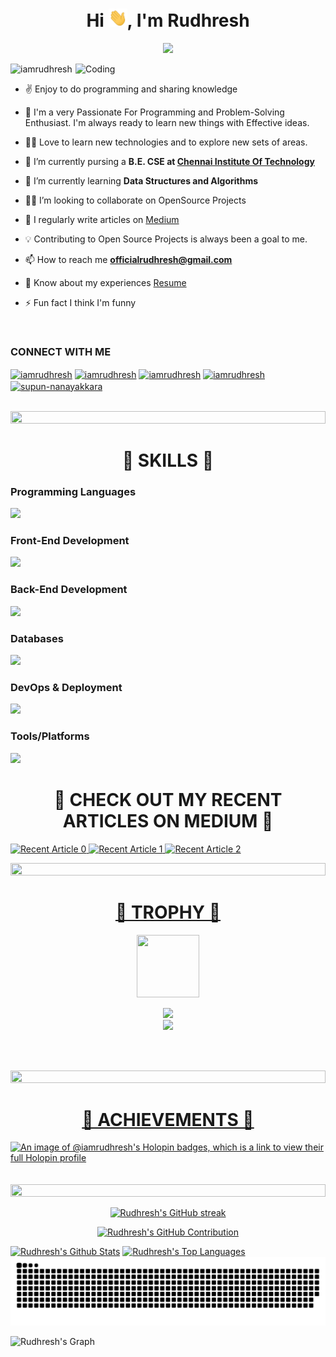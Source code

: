 <h1 align="center">Hi <img src="https://raw.githubusercontent.com/ABSphreak/ABSphreak/master/gifs/Hi.gif" width="30px">, I'm Rudhresh</h1>
<p align="center">
  <a href="https://github.com/Ratheshan03/readme-typing-svg"><img src="https://readme-typing-svg.herokuapp.com?lines=Computer+Science+Undergraduate;Aspiring+Software+Developer+Engineer;Full+Stack+Web+Developer;DevOps+Engineer&center=true&width=500&height=50"></a>
</p>

<!--<h1 align="center">Hi 👋, I'm Rudhresh</h1>-->

<img align="right" alt="Coding" width="400" src="https://user-images.githubusercontent.com/74038190/229223263-cf2e4b07-2615-4f87-9c38-e37600f8381a.gif">


<p align="left"> <img src="https://komarev.com/ghpvc/?username=iamrudhresh&label=Profile%20views&color=0e75b6&style=flat" alt="iamrudhresh" /> </p>

- ✌️ Enjoy to do programming and sharing knowledge

- 🥋 I'm a very Passionate For Programming and Problem-Solving Enthusiast. I'm always ready to learn new things with Effective ideas.

- 👨‍💻 Love to learn new technologies and to explore new sets of areas.

- 🔭 I’m currently pursing a **B.E. CSE at [Chennai Institute Of Technology](https://www.citchennai.edu.in/)**

- 🌱 I’m currently learning **Data Structures and Algorithms**
  
- 💭👯 I’m looking to collaborate on OpenSource Projects

- 📝 I regularly write articles on [Medium](https://iamrudhresh.medium.com/)

- 💡 Contributing to Open Source Projects is always been a goal to me.

- 📫 How to reach me **officialrudhresh@gmail.com**
  
- 📄 Know about my experiences [Resume](https://drive.google.com/file/d/1PX-sqky4TDk3b9Tzs7Gj7syMaAa99tov/view?usp=sharing)

- ⚡ Fun fact I think I'm funny

<br>
<h3 align="left">CONNECT WITH ME</h3>
<p align="left">
<a href="https://linkedin.com/in/iamrudhresh" target="blank"><img align="center" src="https://raw.githubusercontent.com/rahuldkjain/github-profile-readme-generator/master/src/images/icons/Social/linked-in-alt.svg" alt="iamrudhresh" height="30" width="40" /></a>
<a href="https://twitter.com/iamrudhresh" target="blank"><img align="center" src="https://raw.githubusercontent.com/rahuldkjain/github-profile-readme-generator/master/src/images/icons/Social/twitter.svg" alt="iamrudhresh" height="30" width="40" /></a>
<a href="https://fb.com/iamrudhresh" target="blank"><img align="center" src="https://raw.githubusercontent.com/rahuldkjain/github-profile-readme-generator/master/src/images/icons/Social/facebook.svg" alt="iamrudhresh" height="30" width="40" /></a>
<a href="https://instagram.com/iamrudhresh" target="blank"><img align="center" src="https://raw.githubusercontent.com/rahuldkjain/github-profile-readme-generator/master/src/images/icons/Social/instagram.svg" alt="iamrudhresh" height="30" width="40" /></a>
<a href="https://stackoverflow.com/users/22327521/rudhresh-s" target="blank"><img align="center" src="https://raw.githubusercontent.com/rahuldkjain/github-profile-readme-generator/master/src/images/icons/Social/stack-overflow.svg" alt="supun-nanayakkara" height="30" width="40" /></a>
</p>
<br>

<img src="https://i.imgur.com/dBaSKWF.gif" height="20" width="100%">

<h1 align="center" style="text-decoration: none;">🚀 SKILLS 🚀</h1>


### Programming Languages
<p align="left">
  <a href="https://skillicons.dev">
    <img src="https://skillicons.dev/icons?i=c,cpp,java,python" />
  </a>
</p>

### Front-End Development
<p align="left">
  <a href="https://skillicons.dev">
    <img src="https://skillicons.dev/icons?i=html,css,sass,tailwind,bootstrap,js,ts,react,vite,nextjs,redux,prisma,materialui" />
  </a>
</p>

### Back-End Development
<p align="left">
  <a href="https://skillicons.dev">
    <img src="https://skillicons.dev/icons?i=nodejs,express,npm,babel," />
  </a>
</p>

### Databases
<p align="left">
  <a href="https://skillicons.dev">
    <img src="https://skillicons.dev/icons?i=mongodb,mysql,postgresql,supabase,firebase,cassandra" />
  </a>
</p>

### DevOps & Deployment
<p align="left">
  <a href="https://skillicons.dev">
    <img src="https://skillicons.dev/icons?i=docker,kubernetes,githubactions" />
  </a>
</p>

### Tools/Platforms
<p align="left">
  <a href="https://skillicons.dev">
    <img src="https://skillicons.dev/icons?i=git,github,gitlab,replit,idea,pycharm,vscode,vercel,netlify,postman,androidstudio,ubuntu,windows" />
  </a>
</p>

<!------------------------------------------------------------------------------------ ARTICLES --------------------------------------------------------------------------------------------------->
<h1 align="center">🚀 CHECK OUT MY RECENT ARTICLES ON MEDIUM 🚀 </h1>

<a target="_blank" href="https://github-readme-medium-recent-article.vercel.app/medium/@iamrudhresh/0"><img src="https://github-readme-medium-recent-article.vercel.app/medium/@iamrudhresh/0" alt="Recent Article 0">
<a target="_blank" href="https://github-readme-medium-recent-article.vercel.app/medium/@iamrudhresh/2"><img src="https://github-readme-medium-recent-article.vercel.app/medium/@iamrudhresh/1" alt="Recent Article 1">
<a target="_blank" href="https://github-readme-medium-recent-article.vercel.app/medium/@iamrudhresh/2"><img src="https://github-readme-medium-recent-article.vercel.app/medium/@iamrudhresh/2" alt="Recent Article 2">

<!------------------------------------------------------------------------------------ TROPHY --------------------------------------------------------------------------------------------------->
<img src="https://i.imgur.com/dBaSKWF.gif" height="20" width="100%">

<h1 align="center">🚀 TROPHY 🚀 </h1>

<p align="center">
<img src="https://media.tenor.com/0ENB5HuTH0gAAAAi/trophy-beker.gif" width="100px" height="100px"></p>
<div align="center">
  <img src="https://github-profile-trophy.vercel.app/?username=iamrudhresh&theme=matrix&no-bg=true&no-frame=true&row=1&column=4&title=MultiLanguage,Commits,Followers,PullRequest">
</div>

<div align="center">
  <img src="https://github-profile-trophy.vercel.app/?username=iamrudhresh&theme=matrix&no-bg=true&no-frame=true&row=1&column=4&title=Repositories,Issues,Organizations,Stars">
</div>

<br><br>
 
<img src="https://i.imgur.com/dBaSKWF.gif" height="20" width="100%">

<!------------------------------------------------------------------------------------ ARCHIEVEMENTS --------------------------------------------------------------------------------------------------->
<h1 align="center">🚀 ACHIEVEMENTS 🚀 </h1>

[![An image of @iamrudhresh's Holopin badges, which is a link to view their full Holopin profile](https://holopin.me/iamrudhresh)](https://holopin.io/@iamrudhresh)
<br><br><br>
<img src="https://i.imgur.com/dBaSKWF.gif" height="20" width="100%">
<p align="center">
  <a href="https://github.com/iamrudhresh">
    <img src="https://github-readme-streak-stats.herokuapp.com/?user=iamrudhresh&theme=radical&border=7F3FBF&background=0D1117" alt="Rudhresh's GitHub streak"/>
  </a>
</p>
<p align="center">
  <a href="https://github.com/iamrudhresh">
    <img src="https://github-profile-summary-cards.vercel.app/api/cards/profile-details?username=iamrudhresh&theme=radical" alt="Rudhresh's GitHub Contribution"/>
  </a>
</p>
<a> <a href="https://github.com/iamrudhresh"><img alt="Rudhresh's Github Stats" src="https://denvercoder1-github-readme-stats.vercel.app/api?username=iamrudhresh&show_icons=true&count_private=true&theme=react&border_color=7F3FBF&bg_color=0D1117&title_color=F85D7F&icon_color=F8D866" height="192px" width="49.5%"/></a>
<a href="https://github.com/iamrudhresh"><img alt="Rudhresh's Top Languages" src="https://denvercoder1-github-readme-stats.vercel.app/api/top-langs/?username=iamrudhresh&langs_count=8&layout=compact&theme=react&border_color=7F3FBF&bg_color=0D1117&title_color=F85D7F&icon_color=F8D866" height="192px" width="49.5%"/></a>
  <br/>
</a>

<!------------------------------------------------------------------------------------ SNAKE --------------------------------------------------------------------------------------------------->

<picture>
  <source media="(prefers-color-scheme: dark)" srcset="https://raw.githubusercontent.com/platane/platane/output/github-contribution-grid-snake-dark.svg">
  <source media="(prefers-color-scheme: light)" srcset="https://raw.githubusercontent.com/platane/platane/output/github-contribution-grid-snake.svg">
  <img alt="github contribution grid snake animation" src="https://raw.githubusercontent.com/platane/platane/output/github-contribution-grid-snake.svg">
</picture>

<!------------------------------------------------------------------------------------ Github Graph --------------------------------------------------------------------------------------------------->

![Rudhresh's Graph](https://github-readme-activity-graph.vercel.app/graph?username=iamrudhresh&custom_title=%20Rudhresh's%20GitHub%20Activity%20Graph&bg_color=0D1117&color=7F3FBF&line=7F3FBF&point=7F3FBF&area_color=FFFFFF&title_color=FFFFFF&area=true)


